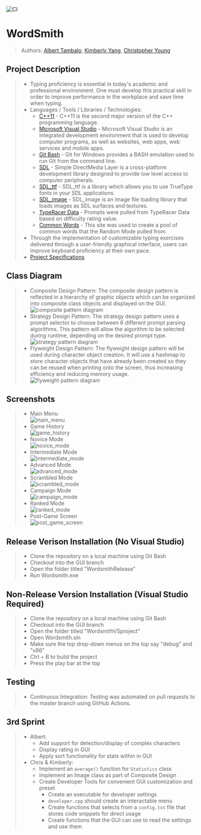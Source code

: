 ![CI](https://github.com/cs100/final-project-2ndstorystudio/workflows/CI/badge.svg)
# WordSmith
 > Authors: [Albert Tambalo](https://github.com/alberttambalo), [Kimberly Yang](https://github.com/kimberlytyang), [Christopher Young](https://github.com/ChrisYoung1048)

## Project Description
 > * Typing proficiency is essential in today's academic and professional environment. One must develop this practical skill in order to improve performance in the workplace and save time when typing.
 > * Languages / Tools / Libraries / Technologies:
 >   * [C++11](https://en.cppreference.com/w/cpp/11) - C++11 is the second major version of the C++ programming language.
 >   * [Microsoft Visual Studio](https://visualstudio.microsoft.com/) - Microsoft Visual Studio is an integrated development environment that is used to develop computer programs, as well as websites, web apps, web services and mobile apps.
 >   * [Git Bash](https://gitforwindows.org/) - Git for Windows provides a BASH emulation used to run Git from the command line.
 >   * [SDL](https://www.libsdl.org/) - Simple DirectMedia Layer is a cross-platform development library designed to provide low level access to computer peripherals.
 >   * [SDL_ttf](https://www.libsdl.org/projects/SDL_ttf/) - SDL_ttf is a library which allows you to use TrueType fonts in your SDL applications.
 >   * [SDL_image](https://www.libsdl.org/projects/SDL_image/) - SDL_image is an image file loading library that loads images as SDL surfaces and textures.
 >   * [TypeRacer Data](http://typeracerdata.com/texts) - Prompts were pulled from TypeRacer Data based on difficulty rating value.
 >   * [Common Words](https://englishyourway.com.br/vocabulary-the-300-most-commonly-used-english-words/) - This site was used to create a pool of common words that the Random Mode pulled from.
 > * Through the implementation of customizable typing exercises delivered through a user-friendly graphical interface, users can improve keyboard proficiency at their own pace.
 > * [Project Specifications](https://docs.google.com/document/d/1ejA8TL6ZKhy_L3s7JrmXWeAPj9ibm9LW2zqrtt7pb3Q/edit?usp=sharing)

## Class Diagram
 > * Composite Design Pattern: The composite design pattern is reflected in a hierarchy of graphic objects which can be organized into composite class objects and displayed on the GUI.<br/>
 ![composite pattern diagram](res/composite.png)
 > * Strategy Design Pattern: The strategy design pattern uses a prompt selector to choose between 6 different prompt parsing algorithms. This pattern will allow the algorithm to be selected during runtime, depending on the desired prompt type.<br/>
 ![strategy pattern diagram](res/strategy.png)
 > * Flyweight Design Pattern: The flyweight design pattern will be used during character object creation. It will use a hashmap to store character objects that have already been created so they can be reused when printing onto the screen, thus increasing efficiency and reducing memory usage.<br/>
 ![flyweight pattern diagram](res/flyweight.png)
 
 ## Screenshots
 > * Main Menu<br/>
 ![main_menu](res/menu.png)
  > * Game History<br/>
 ![game_history](res/history.png)
  > * Novice Mode<br/>
 ![novice_mode](res/novice.png)
  > * Intermediate Mode<br/>
 ![intermediate_mode](res/intermediate.png)
  > * Advanced Mode<br/>
 ![advanced_mode](res/advanced.png)
  > * Scrambled Mode<br/>
 ![scrambled_mode](res/scrambled.png)
  > * Campaign Mode<br/>
 ![campaign_mode](res/campaign.png)
  > * Ranked Mode<br/>
 ![ranked_mode](res/ranked.png)
  > * Post-Game Screen<br/>
 ![post_game_screen](res/past.png)
 
 ## Release Verison Installation (No Visual Studio)
 > * Clone the repository on a local machine using Git Bash
 > * Checkout into the GUI branch
 > * Open the folder titled "WordsmithRelease"
 > * Run Wordsmith.exe
 
 ## Non-Release Version Installation (Visual Studio Required)
 > * Clone the repository on a local machine using Git Bash
 > * Checkout into the GUI branch
 > * Open the folder titled "WordsmithVSproject"
 > * Open Wordsmith.sln
 > * Make sure the top drop-down menus on the top say "debug" and "x86"
 > * Ctrl + B to build the project
 > * Press the play bar at the top
 
 ## Testing
 > * Continuous Integration: Testing was automated on pull requests to the master branch using GitHub Actions.
 
  ## 3rd Sprint
 > * Albert:
 >   * Add support for detection/display of complex characters
 >   * Display rating in GUI
 >   * Apply sort functionality for stats within in GUI
 > * Chris & Kimberly:
 >   * Implement an `average()` function for `Statistics` class
 >   * Implement an Image class as part of Composite Design
 >   * Create Developer Tools for convenient GUI customization and preset
 >      * Create an executable for developer settings
 >      * `developer.cpp` should create an interactable menu
 >      * Create functions that selects from a `config.txt` file that stores code snippets for direct usage
 >      * Create functions that the GUI can use to read the settings and use them
 
